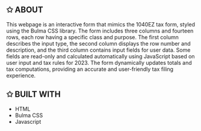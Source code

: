## ✩ ABOUT
This webpage is an interactive form that mimics the 1040EZ tax form, styled using the Bulma CSS library. The form includes three columns and fourteen rows, each row having a specific class and purpose. The first column describes the input type, the second column displays the row number and description, and the third column contains input fields for user data. Some fields are read-only and calculated automatically using JavaScript based on user input and tax rules for 2023. The form dynamically updates totals and tax computations, providing an accurate and user-friendly tax filing experience.

## ✩ BUILT WITH
- HTML
- Bulma CSS
- Javascript
